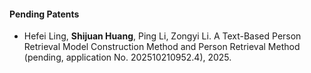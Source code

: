 <!-- #### Filed Filed Patents -->




#### Pending Patents
- Hefei Ling, **Shijuan Huang**, Ping Li, Zongyi Li. A Text-Based Person Retrieval Model Construction Method and Person Retrieval Method​ (pending, application No. 202510210952.4), 2025.
